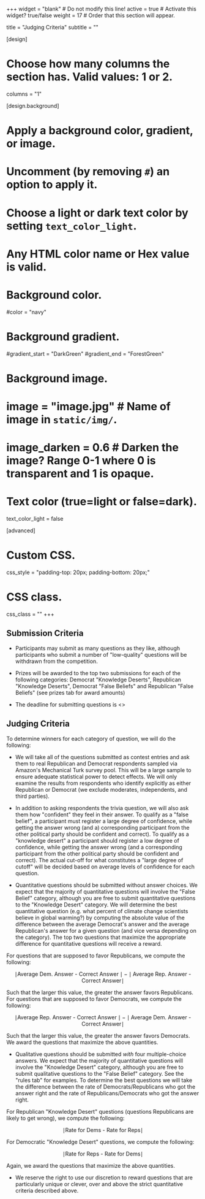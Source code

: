 +++
widget = "blank"  # Do not modify this line!
active = true  # Activate this widget? true/false
weight = 17  # Order that this section will appear.

title = "Judging Criteria"
subtitle = ""

[design]
  # Choose how many columns the section has. Valid values: 1 or 2.
  columns = "1"

[design.background]
  # Apply a background color, gradient, or image.
  #   Uncomment (by removing `#`) an option to apply it.
  #   Choose a light or dark text color by setting `text_color_light`.
  #   Any HTML color name or Hex value is valid.

  # Background color.
  #color = "navy"

  # Background gradient.
  #gradient_start = "DarkGreen"
  #gradient_end = "ForestGreen"

  # Background image.
  # image = "image.jpg"  # Name of image in `static/img/`.
  # image_darken = 0.6  # Darken the image? Range 0-1 where 0 is transparent and 1 is opaque.

  # Text color (true=light or false=dark).
  text_color_light = false

[advanced]
 # Custom CSS.
 css_style = "padding-top: 20px; padding-bottom: 20px;"

 # CSS class.
 css_class = ""
+++

## Submission Criteria

- Participants may submit as many questions as they like, although participants who submit a number of "low-quality" questions will be withdrawn from the competition.

- Prizes will be awarded to the top two submissions for each of the following categories: Democrat "Knowledge Deserts", Republican "Knowledge Deserts", Democrat "False Beliefs" and Republican "False Beliefs" (see prizes tab for award amounts)

- The deadline for submitting questions is <<insert date>>

## Judging Criteria

To determine winners for each category of question, we will do the following:

* We will take all of the questions submitted as contest entries and ask them to real Republican and Democrat respondents sampled via Amazon's Mechanical Turk survey pool.  This will be a large sample to ensure adequate statistical power to detect effects. We will only examine the results from respondents who identify explicitly as either Republican or Democrat (we exclude moderates, independents, and third parties).  

* In addition to asking respondents the trivia question, we will also ask them how "confident" they feel in their answer.  To qualify as a "false belief", a participant must register a large degree of confidence, while getting the answer wrong (and a) corresponding participant from the other political party should be confident and correct).  To qualify as a "knowledge desert" a participant should register a low degree of confidence, while getting the answer wrong (and a corresponding participant from the other political party should be confident and correct).  The actual cut-off for what constitutes a "large degree of cutoff" will be decided based on average levels of confidence for each question.

* Quantitative questions should be submitted without answer choices. We expect that the majority of quantitative questions will involve the "False Belief" category, although you are free to submit quantitative questions to the "Knowledge Desert" category. We will determine the best quantitative question (e.g. what percent of climate change scientists believe in global warming?) by computing the absolute value of the difference between the average Democrat's answer and the average Republican's answer for a given question (and vice versa depending on the category). The top two questions that maximize the appropriate difference for quantitative questions will receive a reward.  

For questions that are supposed to favor Republicans, we compute the following:

$$\mid \text{Average Dem. Answer - Correct Answer} \mid  - \mid\text{Average Rep. Answer - Correct Answer}\mid$$

Such that the larger this value, the greater the answer favors Republicans. For questions that are supposed to favor Democrats, we compute  the following:

$$\mid \text{Average Rep. Answer - Correct Answer} \mid  - \mid\text{Average Dem. Answer - Correct Answer}\mid$$

Such that the larger this value, the greater the answer favors Democrats. We award the questions that maximize the above quantities.   

* Qualitative questions should be submitted *with* four multiple-choice answers. We expect that the majority of quantitative questions will involve the "Knowledge Desert" category, although you are free to submit qualitative questions to the "False Belief" category. See the "rules tab" for examples.  To determine the best questions we will take the difference between the rate of Democrats/Republicans who got the answer right and the rate of Republicans/Democrats who got the answer right.

For Republican "Knowledge Desert" questions (questions Republicans are likely to get wrong), we compute the following:

$$\mid \text{Rate for Dems - Rate for Reps} \mid $$

For Democratic "Knowledge Desert" questions, we compute the following:

$$\mid \text{Rate for Reps - Rate for Dems} \mid $$

Again, we award the questions that maximize the above quantities.   

* We reserve the right to use our discretion to reward questions that are particularly unique or clever, over and above the strict quantitative criteria described above.  
